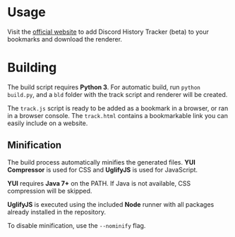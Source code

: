# Usage

Visit the [official website](https://dht.chylex.com) to add Discord History Tracker (beta) to your bookmarks and download the renderer.

# Building

The build script requires **Python 3**. For automatic build, run `python build.py`, and a `bld` folder with the track script and renderer will be created.

The `track.js` script is ready to be added as a bookmark in a browser, or ran in a browser console. The `track.html` contains a bookmarkable link you can easily include on a website.

## Minification

The build process automatically minifies the generated files. **YUI Compressor** is used for CSS and **UglifyJS** is used for JavaScript.

**YUI** requires **Java 7+** on the PATH. If Java is not available, CSS compression will be skipped.

**UglifyJS** is executed using the included **Node** runner with all packages already installed in the repository.

To disable minification, use the `--nominify` flag.
